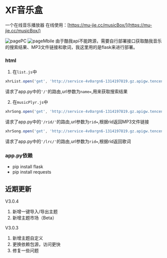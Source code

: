 # XF音乐盒

一个在线音乐播放器
在线使用：[https://mu-jie.cc/musicBox/](https://mu-jie.cc/musicBox/)

![pagePC](http://mujie-data.oss-cn-shenzhen.aliyuncs.com/%E5%9B%BE%E5%BA%8A/%E5%8E%8B%E7%BC%A9_Snipaste_2023-04-27_12-42-34.png)
![pageMbile](http://mujie-data.oss-cn-shenzhen.aliyuncs.com/%E5%9B%BE%E5%BA%8A/8039D291E1BE2DE8B7F1857D838200AE.jpg)
由于酷我api不能跨源，需要自行部署接口获取酷我音乐的搜索结果、MP3文件链接和歌词，我这里用的是flask来进行部署。

### html
1. 在```list.js```中
```js
xhrList.open('get', 'http://service-4v0argn6-1314197819.gz.apigw.tencentcs.com/?name=' + SearchContent);
```
请求了app.py中的```'/'```的路由,url参数为```name=```,用来获取搜索结果

2. 在```musicPlyr.js```中
```js
xhrSong.open('get', 'http://service-4v0argn6-1314197819.gz.apigw.tencentcs.com/rid/?rid=' + rid);
```
请求了app.py中的```'/rid/'```的路由,url参数为```rid=```,根据rid返回MP3文件链接
<br>

```js
xhrSong.open('get', 'http://service-4v0argn6-1314197819.gz.apigw.tencentcs.com/lrc/?rid=' + rid);
```
请求了app.py中的```'/lrc/'```的路由,url参数为```rid=```,根据rid返回歌词


### app.py依赖
- pip install flask
- pip install requests

## 近期更新
V3.0.4
1. 新增一键导入/导出主题
2. 新增主题市场（Beta）

V3.0.3
1. 新增主题自定义
2. 更换依赖包源，访问更快
3. 修复一些问题